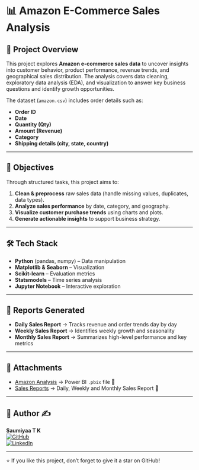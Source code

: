 # 📊 Amazon E-Commerce Sales Analysis  

## 📌 Project Overview  
This project explores **Amazon e-commerce sales data** to uncover insights into customer behavior, product performance, revenue trends, and geographical sales distribution. The analysis covers data cleaning, exploratory data analysis (EDA), and visualization to answer key business questions and identify growth opportunities.  

The dataset (`amazon.csv`) includes order details such as:  
- **Order ID**  
- **Date**  
- **Quantity (Qty)**  
- **Amount (Revenue)**  
- **Category**  
- **Shipping details (city, state, country)**  

---

## 🎯 Objectives  
Through structured tasks, this project aims to:  
1. **Clean & preprocess** raw sales data (handle missing values, duplicates, data types).  
2. **Analyze sales performance** by date, category, and geography.  
3. **Visualize customer purchase trends** using charts and plots.  
4. **Generate actionable insights** to support business strategy.  

---

## 🛠️ Tech Stack  
- **Python** (pandas, numpy) – Data manipulation  
- **Matplotlib & Seaborn** – Visualization  
- **Scikit-learn** – Evaluation metrics  
- **Statsmodels** – Time series analysis  
- **Jupyter Notebook** – Interactive exploration  

---

## 📅 Reports Generated

- **Daily Sales Report** → Tracks revenue and order trends day by day
- **Weekly Sales Report** → Identifies weekly growth and seasonality
- **Monthly Sales Report** → Summarizes high-level performance and key metrics

---

## 🔗 Attachments 
- [Amazon Analysis](./Amazon.ipynb) → Power BI `.pbix` file 📂  
- [Sales Reports](Reports/) → Daily, Weekly and Monthly Sales Report 📑  

---

## 👤 Author ✍️  
**Saumiyaa T K**  
[![GitHub](https://img.shields.io/badge/GitHub-SaumiyaaTK-blue?logo=github)](https://github.com/SaumiyaaTK)  
[![LinkedIn](https://img.shields.io/badge/LinkedIn-Saumiyaa%20T%20K-blue?logo=linkedin)](https://www.linkedin.com/in/saumiyaa-t-k)  

---

⭐ If you like this project, don’t forget to give it a star on GitHub!
